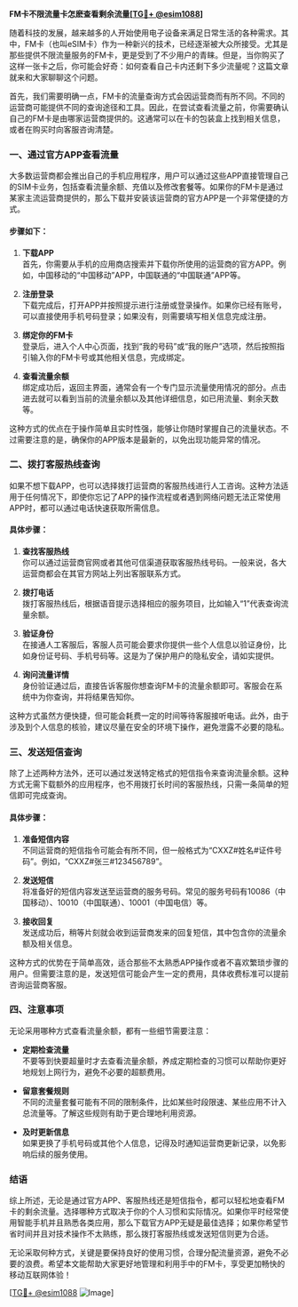 **FM卡不限流量卡怎麽查看剩余流量[[TG💪+ @esim1088](https://t.me/s/esim1088)]**

随着科技的发展，越来越多的人开始使用电子设备来满足日常生活的各种需求。其中，FM卡（也叫eSIM卡）作为一种新兴的技术，已经逐渐被大众所接受。尤其是那些提供不限流量服务的FM卡，更是受到了不少用户的青睐。但是，当你购买了这样一张卡之后，你可能会好奇：如何查看自己卡内还剩下多少流量呢？这篇文章就来和大家聊聊这个问题。

首先，我们需要明确一点，FM卡的流量查询方式会因运营商而有所不同。不同的运营商可能提供不同的查询途径和工具。因此，在尝试查看流量之前，你需要确认自己的FM卡是由哪家运营商提供的。这通常可以在卡的包装盒上找到相关信息，或者在购买时向客服咨询清楚。

### **一、通过官方APP查看流量**

大多数运营商都会推出自己的手机应用程序，用户可以通过这些APP直接管理自己的SIM卡业务，包括查看流量余额、充值以及修改套餐等。如果你的FM卡是通过某家主流运营商提供的，那么下载并安装该运营商的官方APP是一个非常便捷的方式。

#### **步骤如下：**

1. **下载APP**  
   首先，你需要从手机的应用商店搜索并下载你所使用的运营商的官方APP。例如，中国移动的“中国移动”APP，中国联通的“中国联通”APP等。

2. **注册登录**  
   下载完成后，打开APP并按照提示进行注册或登录操作。如果你已经有账号，可以直接使用手机号码登录；如果没有，则需要填写相关信息完成注册。

3. **绑定你的FM卡**  
   登录后，进入个人中心页面，找到“我的号码”或“我的账户”选项，然后按照指引输入你的FM卡号或其他相关信息，完成绑定。

4. **查看流量余额**  
   绑定成功后，返回主界面，通常会有一个专门显示流量使用情况的部分。点击进去就可以看到当前的流量余额以及其他详细信息，如已用流量、剩余天数等。

这种方式的优点在于操作简单且实时性强，能够让你随时掌握自己的流量状态。不过需要注意的是，确保你的APP版本是最新的，以免出现功能异常的情况。

### **二、拨打客服热线查询**

如果不想下载APP，也可以选择拨打运营商的客服热线进行人工咨询。这种方法适用于任何情况下，即使你忘记了APP的操作流程或者遇到网络问题无法正常使用APP时，都可以通过电话快速获取所需信息。

#### **具体步骤：**

1. **查找客服热线**  
   你可以通过运营商官网或者其他可信渠道获取客服热线号码。一般来说，各大运营商都会在其官方网站上列出客服联系方式。

2. **拨打电话**  
   拨打客服热线后，根据语音提示选择相应的服务项目，比如输入“1”代表查询流量余额。

3. **验证身份**  
   在接通人工客服后，客服人员可能会要求你提供一些个人信息以验证身份，比如身份证号码、手机号码等。这是为了保护用户的隐私安全，请如实提供。

4. **询问流量详情**  
   身份验证通过后，直接告诉客服你想查询FM卡的流量余额即可。客服会在系统中为你查询，并将结果告知你。

这种方式虽然方便快捷，但可能会耗费一定的时间等待客服接听电话。此外，由于涉及到个人信息的核验，建议尽量在安全的环境下操作，避免泄露不必要的隐私。

### **三、发送短信查询**

除了上述两种方法外，还可以通过发送特定格式的短信指令来查询流量余额。这种方式无需下载额外的应用程序，也不用拨打长时间的客服热线，只需一条简单的短信即可完成查询。

#### **具体步骤：**

1. **准备短信内容**  
   不同运营商的短信指令可能会有所不同，但一般格式为“CXXZ#姓名#证件号码”。例如，“CXXZ#张三#123456789”。

2. **发送短信**  
   将准备好的短信内容发送至运营商的服务号码。常见的服务号码有10086（中国移动）、10010（中国联通）、10001（中国电信）等。

3. **接收回复**  
   发送成功后，稍等片刻就会收到运营商发来的回复短信，其中包含你的流量余额及相关信息。

这种方式的优势在于简单高效，适合那些不太熟悉APP操作或者不喜欢繁琐步骤的用户。但需要注意的是，发送短信可能会产生一定的费用，具体收费标准可以提前咨询运营商客服。

### **四、注意事项**

无论采用哪种方式查看流量余额，都有一些细节需要注意：

- **定期检查流量**  
  不要等到快要超量时才去查看流量余额，养成定期检查的习惯可以帮助你更好地规划上网行为，避免不必要的超额费用。

- **留意套餐规则**  
  不同的流量套餐可能有不同的限制条件，比如某些时段限速、某些应用不计入总流量等。了解这些规则有助于更合理地利用资源。

- **及时更新信息**  
  如果更换了手机号码或其他个人信息，记得及时通知运营商更新记录，以免影响后续的服务使用。

### **结语**

综上所述，无论是通过官方APP、客服热线还是短信指令，都可以轻松地查看FM卡的剩余流量。选择哪种方式取决于你的个人习惯和实际情况。如果你平时经常使用智能手机并且熟悉各类应用，那么下载官方APP无疑是最佳选择；如果你希望节省时间并且对技术操作不太熟练，那么拨打客服热线或发送短信则更为合适。

无论采取何种方式，关键是要保持良好的使用习惯，合理分配流量资源，避免不必要的浪费。希望本文能帮助大家更好地管理和利用手中的FM卡，享受更加畅快的移动互联网体验！

[[TG💪+ @esim1088](https://t.me/s/esim1088) ![Image](https://i.postimg.cc/4NQfJmqS/Snipaste-2025-05-13-00-14-12.png)]